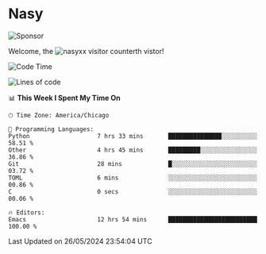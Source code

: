 # Nasy

<!--
<p align="center">
<img height="200" src="https://github-readme-stats.vercel.app/api?username=nasyxx&count_private=true&show_icons=true&theme=dracula&include_all_commits=true"/>
<img height="200" src="https://github-readme-stats.vercel.app/api/top-langs/?username=nasyxx&theme=dracula&hide=html,jupyter+notebook&count_private=true&show_icons=true"/>
</p>

  
----------------
-->

![Sponsor](https://img.shields.io/static/v1.svg?label=Sponsor&message=%E2%9D%A4&logo=GitHub&style=flat&color=pink)
 
Welcome, the ![nasyxx visitor counter](https://count.getloli.com/get/@nasyxx?theme=rule34)th vistor!
 
<!--START_SECTION:waka-->
![Code Time](http://img.shields.io/badge/Code%20Time-4%2C472%20hrs%206%20mins-blue)

![Lines of code](https://img.shields.io/badge/From%20Hello%20World%20I%27ve%20Written-6.3%20million%20lines%20of%20code-blue)

📊 **This Week I Spent My Time On** 

```text
🕑︎ Time Zone: America/Chicago

💬 Programming Languages: 
Python                   7 hrs 33 mins       ███████████████░░░░░░░░░░   58.51 % 
Other                    4 hrs 45 mins       █████████░░░░░░░░░░░░░░░░   36.86 % 
Git                      28 mins             █░░░░░░░░░░░░░░░░░░░░░░░░   03.72 % 
TOML                     6 mins              ░░░░░░░░░░░░░░░░░░░░░░░░░   00.86 % 
C                        0 secs              ░░░░░░░░░░░░░░░░░░░░░░░░░   00.06 % 

🔥 Editors: 
Emacs                    12 hrs 54 mins      █████████████████████████   100.00 % 
```


 Last Updated on 26/05/2024 23:54:04 UTC
<!--END_SECTION:waka-->

<!-- ![visitors](https://visitor-badge.laobi.icu/badge?page_id=nasyxx.nasyxx) -->
